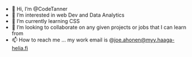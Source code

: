 - 👋 Hi, I’m @CodeTanner
- 👀 I’m interested in web Dev and Data Analytics
- 🌱 I’m currently learning CSS
- 💞️ I’m looking to collaborate on any given projects or jobs that I can learn from
- 📫 How to reach me ... my work email is @joe.ahonen@myy.haaga-helia.fi

<!---
CodeTanner/CodeTanner is a ✨ special ✨ repository because its `README.md` (this file) appears on your GitHub profile.
You can click the Preview link to take a look at your changes.
--->
